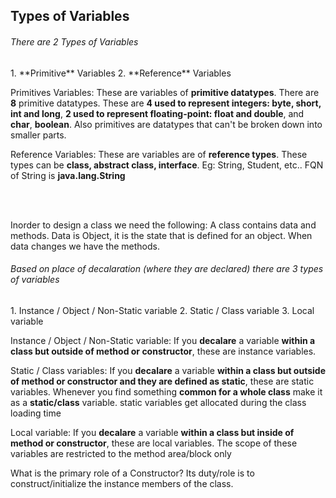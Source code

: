 <h2>Types of Variables</h2>

<h6>There are 2 Types of Variables</h6>
1. **Primitive** Variables
2. **Reference** Variables

Primitives Variables: These are variables of **primitive datatypes**. There are **8** primitive datatypes.
These are **4 used to represent integers: byte, short, int and long**, **2 used to represent floating-point: float and double**, and **char**, **boolean**.
Also primitives are datatypes that can't be broken down into smaller parts.


Reference Variables: These are variables are of **reference types**. These types can be **class, abstract class, interface**.
Eg: String, Student, etc..
FQN of String is **java.lang.String**

<br><br>

Inorder to design a class we need the following:
A class contains data and methods.
Data is Object, it is the state that is defined for an object.
When data changes we have the methods.

<h6>Based on place of decalaration (where they are declared) there are 3 types of variables</h6>
1. Instance / Object / Non-Static variable
2. Static / Class variable
3. Local variable

Instance / Object / Non-Static variable: If you **decalare** a variable **within a class but outside of method or constructor**, these are instance variables.

Static / Class variables: If you **decalare** a variable **within a class but outside of method or constructor and they are defined as static**, these are static variables.
Whenever you find something **common for a whole class** make it as a **static/class** variable.
static variables get allocated during the class loading time

Local variable: If you **decalare** a variable **within a class but inside of method or constructor**, these are local variables.
The scope of these variables are restricted to the method area/block only


What is the primary role of a Constructor?
Its duty/role is to construct/initialize the instance members of the class.
